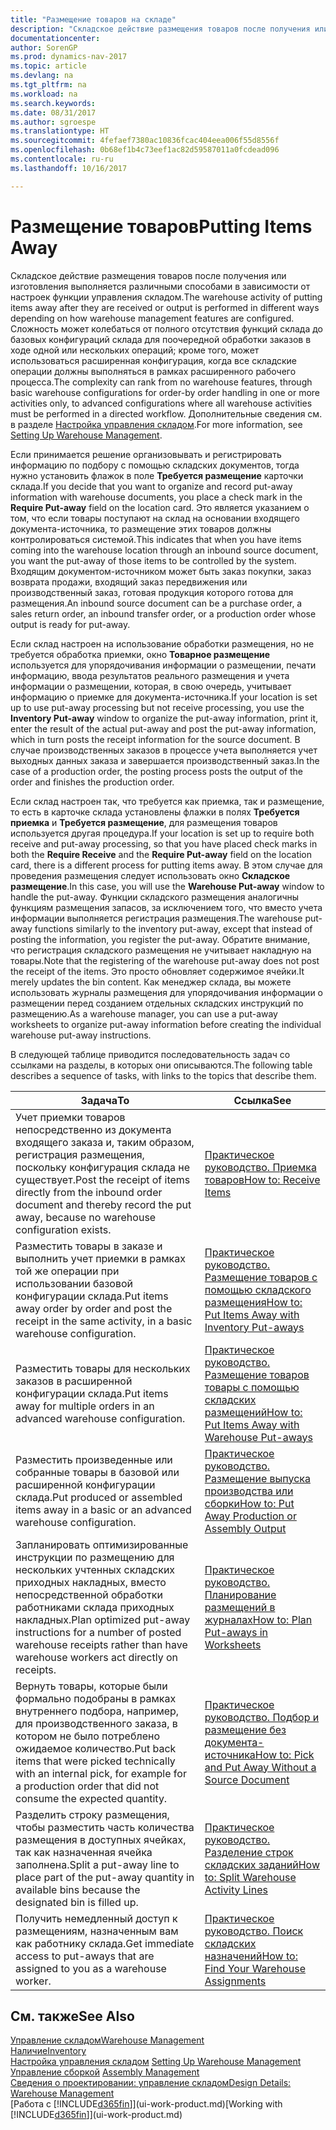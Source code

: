 ```yaml
---
title: "Размещение товаров на складе"
description: "Складское действие размещения товаров после получения или изготовления выполняется различными способами в зависимости от настроек функции управления складом."
documentationcenter: 
author: SorenGP
ms.prod: dynamics-nav-2017
ms.topic: article
ms.devlang: na
ms.tgt_pltfrm: na
ms.workload: na
ms.search.keywords: 
ms.date: 08/31/2017
ms.author: sgroespe
ms.translationtype: HT
ms.sourcegitcommit: 4fefaef7380ac10836fcac404eea006f55d8556f
ms.openlocfilehash: 0b68ef1b4c73eef1ac82d59587011a0fcdead096
ms.contentlocale: ru-ru
ms.lasthandoff: 10/16/2017

---
```

# <a name="putting-items-away"></a><span data-ttu-id="f4caf-103">Размещение товаров</span><span class="sxs-lookup"><span data-stu-id="f4caf-103">Putting Items Away</span></span>
<span data-ttu-id="f4caf-104">Складское действие размещения товаров после получения или изготовления выполняется различными способами в зависимости от настроек функции управления складом.</span><span class="sxs-lookup"><span data-stu-id="f4caf-104">The warehouse activity of putting items away after they are received or output is performed in different ways depending on how warehouse management features are configured.</span></span> <span data-ttu-id="f4caf-105">Сложность может колебаться от полного отсутствия функций склада до базовых конфигураций склада для поочередной обработки заказов в ходе одной или нескольких операций; кроме того, может использоваться расширенная конфигурация, когда все складские операции должны выполняться в рамках расширенного рабочего процесса.</span><span class="sxs-lookup"><span data-stu-id="f4caf-105">The complexity can rank from no warehouse features, through basic warehouse configurations for order-by order handling in one or more activities only, to advanced configurations where all warehouse activities must be performed in a directed workflow.</span></span> <span data-ttu-id="f4caf-106">Дополнительные сведения см. в разделе [Настройка управления складом](warehouse-setup-warehouse.md).</span><span class="sxs-lookup"><span data-stu-id="f4caf-106">For more information, see [Setting Up Warehouse Management](warehouse-setup-warehouse.md).</span></span>

<span data-ttu-id="f4caf-107">Если принимается решение организовывать и регистрировать информацию по подбору с помощью складских документов, тогда нужно установить флажок в поле **Требуется размещение** карточки склада.</span><span class="sxs-lookup"><span data-stu-id="f4caf-107">If you decide that you want to organize and record put-away information with warehouse documents, you place a check mark in the **Require Put-away** field on the location card.</span></span> <span data-ttu-id="f4caf-108">Это является указанием о том, что если товары поступают на склад на основании входящего документа-источника, то размещение этих товаров должны контролироваться системой.</span><span class="sxs-lookup"><span data-stu-id="f4caf-108">This indicates that when you have items coming into the warehouse location through an inbound source document, you want the put-away of those items to be controlled by the system.</span></span> <span data-ttu-id="f4caf-109">Входящим документом-источником может быть заказ покупки, заказ возврата продажи, входящий заказ передвижения или производственный заказ, готовая продукция которого готова для размещения.</span><span class="sxs-lookup"><span data-stu-id="f4caf-109">An inbound source document can be a purchase order, a sales return order, an inbound transfer order, or a production order whose output is ready for put-away.</span></span>  

<span data-ttu-id="f4caf-110">Если склад настроен на использование обработки размещения, но не требуется обработка приемки, окно **Товарное размещение** используется для упорядочивания информации о размещении, печати информацию, ввода результатов реального размещения и учета информации о размещении, которая, в свою очередь, учитывает информацию о приемке для документа-источника.</span><span class="sxs-lookup"><span data-stu-id="f4caf-110">If your location is set up to use put-away processing but not receive processing, you use the **Inventory Put-away** window to organize the put-away information, print it, enter the result of the actual put-away and post the put-away information, which in turn posts the receipt information for the source document.</span></span> <span data-ttu-id="f4caf-111">В случае производственных заказов в процессе учета выполняется учет выходных данных заказа и завершается производственный заказ.</span><span class="sxs-lookup"><span data-stu-id="f4caf-111">In the case of a production order, the posting process posts the output of the order and finishes the production order.</span></span>

<span data-ttu-id="f4caf-112">Если склад настроен так, что требуется как приемка, так и размещение, то есть в карточке склада установлены флажки в полях **Требуется приемка** и **Требуется размещение**, для размещения товаров используется другая процедура.</span><span class="sxs-lookup"><span data-stu-id="f4caf-112">If your location is set up to require both receive and put-away processing, so that you have placed check marks in both the **Require Receive** and the **Require Put-away** field on the location card, there is a different process for putting items away.</span></span> <span data-ttu-id="f4caf-113">В этом случае для проведения размещения следует использовать окно **Складское размещение**.</span><span class="sxs-lookup"><span data-stu-id="f4caf-113">In this case, you will use the **Warehouse Put-away** window to handle the put-away.</span></span> <span data-ttu-id="f4caf-114">Функции складского размещения аналогичны функциям размещения запасов, за исключением того, что вместо учета информации выполняется регистрация размещения.</span><span class="sxs-lookup"><span data-stu-id="f4caf-114">The warehouse put-away functions similarly to the inventory put-away, except that instead of posting the information, you register the put-away.</span></span> <span data-ttu-id="f4caf-115">Обратите внимание, что регистрация складского размещения не учитывает накладную на товары.</span><span class="sxs-lookup"><span data-stu-id="f4caf-115">Note that the registering of the warehouse put-away does not post the receipt of the items.</span></span> <span data-ttu-id="f4caf-116">Это просто обновляет содержимое ячейки.</span><span class="sxs-lookup"><span data-stu-id="f4caf-116">It merely updates the bin content.</span></span> <span data-ttu-id="f4caf-117">Как менеджер склада, вы можете использовать журналы размещения для упорядочивания информации о размещении перед созданием отдельных складских инструкций по размещению.</span><span class="sxs-lookup"><span data-stu-id="f4caf-117">As a warehouse manager, you can use a put-away worksheets to organize put-away information before creating the individual warehouse put-away instructions.</span></span>

<span data-ttu-id="f4caf-118">В следующей таблице приводится последовательность задач со ссылками на разделы, в которых они описываются.</span><span class="sxs-lookup"><span data-stu-id="f4caf-118">The following table describes a sequence of tasks, with links to the topics that describe them.</span></span>   

|<span data-ttu-id="f4caf-119">**Задача**</span><span class="sxs-lookup"><span data-stu-id="f4caf-119">**To**</span></span>|<span data-ttu-id="f4caf-120">**Ссылка**</span><span class="sxs-lookup"><span data-stu-id="f4caf-120">**See**</span></span>|  
|------------|-------------|  
|<span data-ttu-id="f4caf-121">Учет приемки товаров непосредственно из документа входящего заказа и, таким образом, регистрация размещения, поскольку конфигурация склада не существует.</span><span class="sxs-lookup"><span data-stu-id="f4caf-121">Post the receipt of items directly from the inbound order document and thereby record the put away, because no warehouse configuration exists.</span></span>|[<span data-ttu-id="f4caf-122">Практическое руководство. Приемка товаров</span><span class="sxs-lookup"><span data-stu-id="f4caf-122">How to: Receive Items</span></span>](warehouse-how-receive-items.md)|  
|<span data-ttu-id="f4caf-123">Разместить товары в заказе и выполнить учет приемки в рамках той же операции при использовании базовой конфигурации склада.</span><span class="sxs-lookup"><span data-stu-id="f4caf-123">Put items away order by order and post the receipt in the same activity, in a basic warehouse configuration.</span></span>|[<span data-ttu-id="f4caf-124">Практическое руководство. Размещение товаров с помощью складского размещения</span><span class="sxs-lookup"><span data-stu-id="f4caf-124">How to: Put Items Away with Inventory Put-aways</span></span>](warehouse-how-to-put-items-away-with-inventory-put-aways.md)|  
|<span data-ttu-id="f4caf-125">Разместить товары для нескольких заказов в расширенной конфигурации склада.</span><span class="sxs-lookup"><span data-stu-id="f4caf-125">Put items away for multiple orders in an advanced warehouse configuration.</span></span>|[<span data-ttu-id="f4caf-126">Практическое руководство. Размещение товаров товары с помощью складских размещений</span><span class="sxs-lookup"><span data-stu-id="f4caf-126">How to: Put Items Away with Warehouse Put-aways</span></span>](warehouse-how-to-put-items-away-with-warehouse-put-aways.md)|  
|<span data-ttu-id="f4caf-127">Разместить произведенные или собранные товары в базовой или расширенной конфигурации склада.</span><span class="sxs-lookup"><span data-stu-id="f4caf-127">Put produced or assembled items away in a basic or an advanced warehouse configuration.</span></span>|[<span data-ttu-id="f4caf-128">Практическое руководство. Размещение выпуска производства или сборки</span><span class="sxs-lookup"><span data-stu-id="f4caf-128">How to: Put Away Production or Assembly Output</span></span>](warehouse-how-to-put-away-production-output.md)|
|<span data-ttu-id="f4caf-129">Запланировать оптимизированные инструкции по размещению для нескольких учтенных складских приходных накладных, вместо непосредственной обработки работниками склада приходных накладных.</span><span class="sxs-lookup"><span data-stu-id="f4caf-129">Plan optimized put-away instructions for a number of posted warehouse receipts rather than have warehouse workers act directly on receipts.</span></span>|[<span data-ttu-id="f4caf-130">Практическое руководство. Планирование размещений в журналах</span><span class="sxs-lookup"><span data-stu-id="f4caf-130">How to: Plan Put-aways in Worksheets</span></span>](warehouse-how-to-plan-put-aways-in-worksheets.md)|  
|<span data-ttu-id="f4caf-131">Вернуть товары, которые были формально подобраны в рамках внутреннего подбора, например, для производственного заказа, в котором не было потреблено ожидаемое количество.</span><span class="sxs-lookup"><span data-stu-id="f4caf-131">Put back items that were picked technically with an internal pick, for example for a production order that did not consume the expected quantity.</span></span>|[<span data-ttu-id="f4caf-132">Практическое руководство. Подбор и размещение без документа-источника</span><span class="sxs-lookup"><span data-stu-id="f4caf-132">How to: Pick and Put Away Without a Source Document</span></span>](warehouse-how-to-create-put-aways-from-internal-put-aways.md)|
|<span data-ttu-id="f4caf-133">Разделить строку размещения, чтобы разместить часть количества размещения в доступных ячейках, так как назначенная ячейка заполнена.</span><span class="sxs-lookup"><span data-stu-id="f4caf-133">Split a put-away line to place part of the put-away quantity in available bins because the designated bin is filled up.</span></span>|[<span data-ttu-id="f4caf-134">Практическое руководство. Разделение строк складских заданий</span><span class="sxs-lookup"><span data-stu-id="f4caf-134">How to: Split Warehouse Activity Lines</span></span>](warehouse-how-to-split-warehouse-activity-lines.md)|
|<span data-ttu-id="f4caf-135">Получить немедленный доступ к размещениям, назначенным вам как работнику склада.</span><span class="sxs-lookup"><span data-stu-id="f4caf-135">Get immediate access to put-aways that are assigned to you as a warehouse worker.</span></span>|[<span data-ttu-id="f4caf-136">Практическое руководство. Поиск складских назначений</span><span class="sxs-lookup"><span data-stu-id="f4caf-136">How to: Find Your Warehouse Assignments</span></span>](warehouse-how-to-find-your-warehouse-assignments.md)|    

## <a name="see-also"></a><span data-ttu-id="f4caf-137">См. также</span><span class="sxs-lookup"><span data-stu-id="f4caf-137">See Also</span></span>  
[<span data-ttu-id="f4caf-138">Управление складом</span><span class="sxs-lookup"><span data-stu-id="f4caf-138">Warehouse Management</span></span>](warehouse-manage-warehouse.md)  
[<span data-ttu-id="f4caf-139">Наличие</span><span class="sxs-lookup"><span data-stu-id="f4caf-139">Inventory</span></span>](inventory-manage-inventory.md)  
<span data-ttu-id="f4caf-140">[Настройка управления складом](warehouse-setup-warehouse.md)   </span><span class="sxs-lookup"><span data-stu-id="f4caf-140">[Setting Up Warehouse Management](warehouse-setup-warehouse.md)   </span></span>  
<span data-ttu-id="f4caf-141">[Управление сборкой](assembly-assemble-items.md)  </span><span class="sxs-lookup"><span data-stu-id="f4caf-141">[Assembly Management](assembly-assemble-items.md)  </span></span>  
[<span data-ttu-id="f4caf-142">Сведения о проектировании: управление складом</span><span class="sxs-lookup"><span data-stu-id="f4caf-142">Design Details: Warehouse Management</span></span>](design-details-warehouse-management.md)  
<span data-ttu-id="f4caf-143">[Работа с [!INCLUDE[d365fin](includes/d365fin_md.md)]](ui-work-product.md)</span><span class="sxs-lookup"><span data-stu-id="f4caf-143">[Working with [!INCLUDE[d365fin](includes/d365fin_md.md)]](ui-work-product.md)</span></span>  

